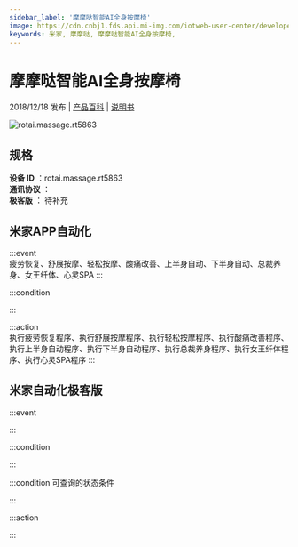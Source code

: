 ```yaml
---
sidebar_label: '摩摩哒智能AI全身按摩椅'
image: https://cdn.cnbj1.fds.api.mi-img.com/iotweb-user-center/developer_16790475764809unYU3CH.png?GalaxyAccessKeyId=AKVGLQWBOVIRQ3XLEW&Expires=9223372036854775807&Signature=Cl3KlwSfGlXvrgfgRjAEkNnzkQ0=
keywords: 米家, 摩摩哒, 摩摩哒智能AI全身按摩椅, 
---
```

# 摩摩哒智能AI全身按摩椅

2018/12/18 发布 | [产品百科](https://home.mi.com/webapp/content/baike/product/index.html?model=rotai.massage.rt5863/) | [说明书](https://home.mi.com/views/introduction.html?model=rotai.massage.rt5863&region=cn)

![rotai.massage.rt5863](https://cdn.cnbj1.fds.api.mi-img.com/iotweb-user-center/developer_16790475764809unYU3CH.png?GalaxyAccessKeyId=AKVGLQWBOVIRQ3XLEW&Expires=9223372036854775807&Signature=Cl3KlwSfGlXvrgfgRjAEkNnzkQ0=)

## 规格  
> 
**设备 ID** ：rotai.massage.rt5863  
**通讯协议** ：  
**极客版**  ： 待补充 


## 米家APP自动化  

:::event  
疲劳恢复、舒展按摩、轻松按摩、酸痛改善、上半身自动、下半身自动、总裁养身、女王纤体、心灵SPA
:::

:::condition  

:::

:::action   
执行疲劳恢复程序、执行舒展按摩程序、执行轻松按摩程序、执行酸痛改善程序、执行上半身自动程序、执行下半身自动程序、执行总裁养身程序、执行女王纤体程序、执行心灵SPA程序
:::

## 米家自动化极客版  

:::event  

:::

:::condition  

:::

:::condition 可查询的状态条件  

:::

:::action  

:::

        
